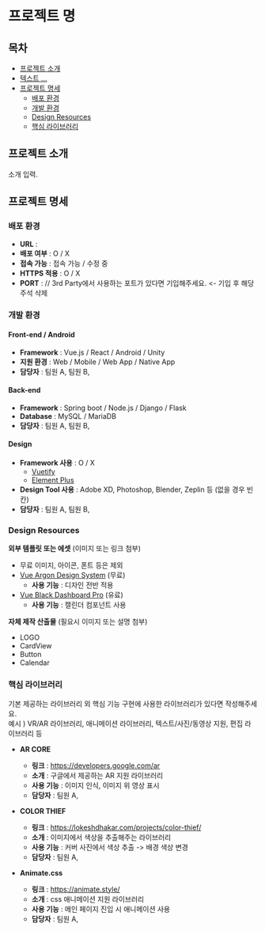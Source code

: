 # 프로젝트 명

## 목차

- [프로젝트 소개](#프로젝트-소개)
- [텍스트 ... ](#프로젝트-소개)
- [프로젝트 명세](#프로젝트-명세)
  - [배포 환경](#배포-환경)
  - [개발 환경](#개발-환경)
  - [Design Resources](#design-resources)
  - [핵심 라이브러리](#핵심-라이브러리)
    <br>

## 프로젝트 소개

소개 입력.
<br>

## 프로젝트 명세

### 배포 환경

- **URL** :
- **배포 여부** : O / X
- **접속 가능** : 접속 가능 / 수정 중
- **HTTPS 적용** : O / X
- **PORT** : // 3rd Party에서 사용하는 포트가 있다면 기입해주세요. <- 기입 후 해당 주석 삭제
  <br>

### 개발 환경

#### Front-end / Android

- **Framework** : Vue.js / React / Android / Unity
- **지원 환경** : Web / Mobile / Web App / Native App
- **담당자** : 팀원 A, 팀원 B,
  <br>

#### Back-end

- **Framework** : Spring boot / Node.js / Django / Flask
- **Database** : MySQL / MariaDB
- **담당자** : 팀원 A, 팀원 B,
  <br>

#### Design

- **Framework 사용** : O / X
  - [Vuetify](https://vuetifyjs.com/)
  - [Element Plus](https://element-plus.org/)
- **Design Tool 사용** : Adobe XD, Photoshop, Blender, Zeplin 등 (없을 경우 빈칸)
- **담당자** : 팀원 A, 팀원 B,
  <br>

### Design Resources

**외부 템플릿 또는 에셋** (이미지 또는 링크 첨부)

- 무료 이미지, 아이콘, 폰트 등은 제외
- [Vue Argon Design System](https://www.creative-tim.com/product/vue-argon-design-system?affiliate_id=116187) (무료)
  - **사용 기능** : 디자인 전반 적용
- [Vue Black Dashboard Pro](https://www.creative-tim.com/product/vue-black-dashboard-pro?affiliate_id=116187) (유료)
  - **사용 기능** : 캘린더 컴포넌트 사용
    <br>

**자체 제작 산출물** (필요시 이미지 또는 설명 첨부)

- LOGO
- CardView
- Button
- Calendar
  <br>

### 핵심 라이브러리

기본 제공하는 라이브러리 외 핵심 기능 구현에 사용한 라이브러리가 있다면 작성해주세요.  
예시 ) VR/AR 라이브러리, 애니메이션 라이브러리, 텍스트/사진/동영상 지원, 편집 라이브러리 등

- **AR CORE**

  - **링크** : https://developers.google.com/ar
  - **소개** : 구글에서 제공하는 AR 지원 라이브러리
  - **사용 기능** : 이미지 인식, 이미지 위 영상 표시
  - **담당자** : 팀원 A,

- **COLOR THIEF**

  - **링크** : https://lokeshdhakar.com/projects/color-thief/
  - **소개** : 이미지에서 색상을 추출해주는 라이브러리
  - **사용 기능** : 커버 사진에서 색상 추출 -> 배경 색상 변경
  - **담당자** : 팀원 A,

- **Animate.css**
  - **링크** : https://animate.style/
  - **소개** : css 애니메이션 지원 라이브러리
  - **사용 기능** : 메인 페이지 진입 시 애니메이션 사용
  - **담당자** : 팀원 A,
